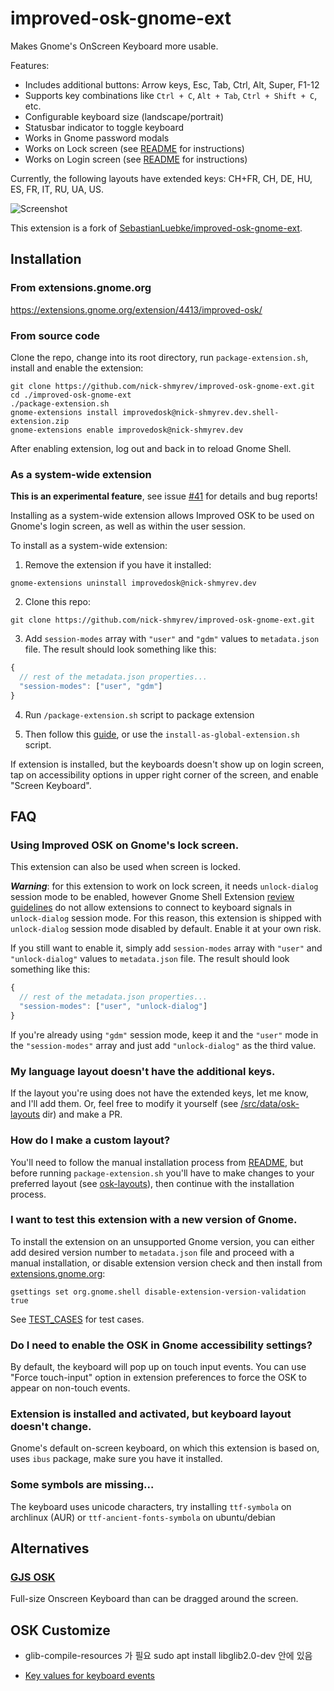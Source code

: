 # improved-osk-gnome-ext

Makes Gnome's OnScreen Keyboard more usable.

Features:

- Includes additional buttons: Arrow keys, Esc, Tab, Ctrl, Alt, Super, F1-12
- Supports key combinations like `Ctrl + C`, `Alt + Tab`, `Ctrl + Shift + C`, etc.
- Configurable keyboard size (landscape/portrait)
- Statusbar indicator to toggle keyboard
- Works in Gnome password modals
- Works on Lock screen (see [README](https://github.com/nick-shmyrev/improved-osk-gnome-ext/blob/master/README.md#using-improved-osk-on-gnomes-lock-screen) for instructions)
- Works on Login screen (see [README](https://github.com/nick-shmyrev/improved-osk-gnome-ext/blob/master/README.md#as-a-system-wide-extension) for instructions)

Currently, the following layouts have extended keys: CH+FR, CH, DE, HU, ES, FR, IT, RU, UA, US.

![Screenshot](screenshots/1.png)

This extension is a fork of [SebastianLuebke/improved-osk-gnome-ext](https://github.com/SebastianLuebke/improved-osk-gnome-ext).

## Installation

### From extensions.gnome.org

https://extensions.gnome.org/extension/4413/improved-osk/

### From source code

Clone the repo, change into its root directory, run `package-extension.sh`,
install and enable the extension:

```console
git clone https://github.com/nick-shmyrev/improved-osk-gnome-ext.git
cd ./improved-osk-gnome-ext
./package-extension.sh
gnome-extensions install improvedosk@nick-shmyrev.dev.shell-extension.zip
gnome-extensions enable improvedosk@nick-shmyrev.dev
```

After enabling extension, log out and back in to reload Gnome Shell.

### As a system-wide extension

**This is an experimental feature**, see issue [#41](https://github.com/nick-shmyrev/improved-osk-gnome-ext/issues/41) for details and bug reports!

Installing as a system-wide extension allows Improved OSK to be used on Gnome's login screen, as well as within the user session.

To install as a system-wide extension:

1. Remove the extension if you have it installed:

```console
gnome-extensions uninstall improvedosk@nick-shmyrev.dev
```

2. Clone this repo:

```console
git clone https://github.com/nick-shmyrev/improved-osk-gnome-ext.git
```

3. Add `session-modes` array with `"user"` and `"gdm"` values to `metadata.json` file. The result should look something like this:

```js
{
  // rest of the metadata.json properties...
  "session-modes": ["user", "gdm"]
}
```

4. Run `/package-extension.sh` script to package extension

5. Then follow this [guide](https://help.gnome.org/admin/system-admin-guide/stable/extensions-enable.html.en), or use the `install-as-global-extension.sh` script.

If extension is installed, but the keyboards doesn't show up on login screen, tap on accessibility options in upper right corner of the screen, and enable "Screen Keyboard".

## FAQ

### Using Improved OSK on Gnome's lock screen.

This extension can also be used when screen is locked.

**_Warning_**: for this extension to work on lock screen, it needs `unlock-dialog` session mode to be enabled,
however Gnome Shell Extension [review guidelines](https://gjs.guide/extensions/review-guidelines/review-guidelines.html#session-modes)
do not allow extensions to connect to keyboard signals in `unlock-dialog` session mode.
For this reason, this extension is shipped with `unlock-dialog` session mode disabled by default.
Enable it at your own risk.

If you still want to enable it, simply add `session-modes` array with `"user"` and `"unlock-dialog"` values to `metadata.json` file. The result should look something like this:

```js
{
  // rest of the metadata.json properties...
  "session-modes": ["user", "unlock-dialog"]
}
```

If you're already using `"gdm"` session mode, keep it and the `"user"` mode in the `"session-modes"` array and just add `"unlock-dialog"` as the third value.

### My language layout doesn't have the additional keys.

If the layout you're using does not have the extended keys, let me know, and I'll add them.
Or, feel free to modify it yourself (see [/src/data/osk-layouts](https://github.com/nick-shmyrev/improved-osk-gnome-ext/tree/master/src/data/osk-layouts) dir) and make a PR.

### How do I make a custom layout?

You'll need to follow the manual installation process from [README](https://github.com/nick-shmyrev/improved-osk-gnome-ext/blob/master/README.md#from-source-code),
but before running `package-extension.sh` you'll have to make changes to your preferred layout
(see [osk-layouts](https://github.com/nick-shmyrev/improved-osk-gnome-ext/tree/master/src/data/osk-layouts)), then continue with the installation process.

### I want to test this extension with a new version of Gnome.

To install the extension on an unsupported Gnome version, you can either add desired version number to `metadata.json` file and proceed with a manual installation,
or disable extension version check and then install from [extensions.gnome.org](https://extensions.gnome.org/extension/4413/improved-osk/):

```console
gsettings set org.gnome.shell disable-extension-version-validation true
```

See [TEST_CASES](https://github.com/nick-shmyrev/improved-osk-gnome-ext/blob/master/TEST_CASES.md) for test cases.

### Do I need to enable the OSK in Gnome accessibility settings?

By default, the keyboard will pop up on touch input events.
You can use "Force touch-input" option in extension preferences
to force the OSK to appear on non-touch events.

### Extension is installed and activated, but keyboard layout doesn't change.

Gnome's default on-screen keyboard, on which this extension is based on,
uses `ibus` package, make sure you have it installed.

### Some symbols are missing...

The keyboard uses unicode characters, try installing `ttf-symbola` on archlinux (AUR)
or `ttf-ancient-fonts-symbola` on ubuntu/debian

## Alternatives

### [GJS OSK](https://extensions.gnome.org/extension/5949/gjs-osk/)

Full-size Onscreen Keyboard than can be dragged around the screen.

## OSK Customize

- glib-compile-resources 가 필요
  sudo apt install libglib2.0-dev 안에 있음

- [Key values for keyboard events](https://developer.mozilla.org/en-US/docs/Web/API/UI_Events/Keyboard_event_key_values)
